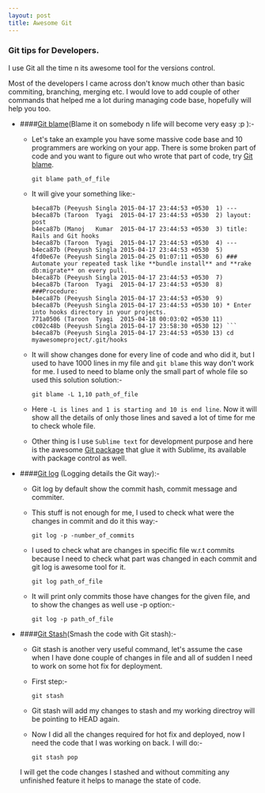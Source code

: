 ```yaml
---
layout: post
title: Awesome Git
---
```


### Git tips for Developers.

I use Git all the time n its awesome tool for the versions control.

Most of the developers I came across don't know much other than basic commiting, branching, merging etc. I would love to add couple of other commands that helped me a lot during managing code base, hopefully will help you too.

* ####<a href="http://git-scm.com/docs/git-blame" target="_blank">Git blame</a>(Blame it on somebody n life will become very easy :p ):-


    * Let's take an example you have some massive code base and 10 programmers are working on your app. There is some broken part of code and you want to figure out who wrote that part of code, try <a href="http://git-scm.com/docs/git-blame" target="_blank">Git blame</a>.

        ```
        git blame path_of_file
        ```

    * It will give your something like:-

        ```
        b4eca87b (Peeyush Singla 2015-04-17 23:44:53 +0530  1) ---
        b4eca87b (Taroon  Tyagi  2015-04-17 23:44:53 +0530  2) layout: post
        b4eca87b (Manoj   Kumar  2015-04-17 23:44:53 +0530  3) title: Rails and Git hooks
        b4eca87b (Taroon  Tyagi  2015-04-17 23:44:53 +0530  4) ---
        b4eca87b (Peeyush Singla 2015-04-17 23:44:53 +0530  5)
        4fd0e67e (Peeyush Singla 2015-04-25 01:07:11 +0530  6) ### Automate your repeated task like **bundle install** and **rake db:migrate** on every pull.
        b4eca87b (Peeyush Singla 2015-04-17 23:44:53 +0530  7)
        b4eca87b (Taroon  Tyagi  2015-04-17 23:44:53 +0530  8) ###Procedure:
        b4eca87b (Peeyush Singla 2015-04-17 23:44:53 +0530  9)
        b4eca87b (Peeyush Singla 2015-04-17 23:44:53 +0530 10) * Enter into hooks directory in your projects.
        771a0506 (Taroon  Tyagi  2015-04-18 00:03:02 +0530 11)
        c002c48b (Peeyush Singla 2015-04-17 23:58:30 +0530 12) ```
        b4eca87b (Peeyush Singla 2015-04-17 23:44:53 +0530 13) cd myawesomeproject/.git/hooks
        ```

    * It will show changes done for every line of code and who did it, but I used to have 1000 lines in my file and  `git blame` this way don't work for me. I used to need to blame only the small part of whole file so used this solution solution:-

        ```
        git blame -L 1,10 path_of_file
        ```

    * Here `-L is lines and 1 is starting and 10 is end line`. Now it will show all the details of only those lines and saved a lot of time for me to check whole file.

    * Other thing is I use `Sublime text` for development purpose and here is the awesome [Git package](https://github.com/kemayo/sublime-text-git) that glue it with Sublime, its available with package control as well.


* ####<a href="http://git-scm.com/docs/git-log" target="_blank">Git log</a> (Logging details the Git way):-

    * Git log by default show the commit hash, commit message and commiter.

    * This stuff is not enough for me, I used to check what were the changes in commit and do it this way:-

        ```
        git log -p -number_of_commits
        ```

    * I used to check what are changes in specific file w.r.t commits because I need to check what part was changed in each commit and git log is awesome tool for it.

        ```
        git log path_of_file
        ```

    * It will print only commits those have changes for the given file, and to show the changes as well use -p option:-

        ```
        git log -p path_of_file
        ```

* ####<a href="http://git-scm.com/docs/git-stash" target="_blank">Git Stash</a>(Smash the code with Git stash):-

    * Git stash is another very useful command, let's assume the case when I have done couple of changes in file and all of sudden I need to work on some hot fix for deployment.

    * First step:-

        ```
        git stash
        ```

    * Git stash will add my changes to stash and my working directroy will be pointing to HEAD again.

    * Now I did all the changes required for hot fix and deployed, now I need the code that I was working on back. I will do:-

        ```
        git stash pop
        ```

    I will get the code changes I stashed and without commiting any unfinished feature it helps to manage the state of code.











